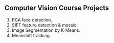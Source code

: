 ## Computer Vision Course Projects

1. PCA face detection.
2. SIFT feature detection & mosaic.
3. Image Segmentation by K-Means.
4. Meanshift tracking.
